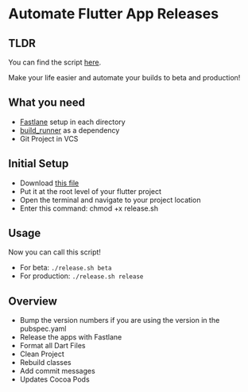 # Automate Flutter App Releases

## TLDR

You can find the script [here](https://gist.github.com/AppleEducate/774b36e32d7efa882cca8dd16da6e74c).


<script src="https://gist.github.com/AppleEducate/774b36e32d7efa882cca8dd16da6e74c.js"></script>


Make your life easier and automate your builds to beta and production!


## What you need

- [Fastlane](https://fastlane.tools/) setup in each directory
- [build_runner](https://pub.dartlang.org/packages/build_runner) as a dependency
- Git Project in VCS


## Initial Setup

- Download [this file](https://gist.github.com/AppleEducate/774b36e32d7efa882cca8dd16da6e74c)
- Put it at the root level of your flutter project
- Open the terminal and navigate to your project location
- Enter this command: chmod +x release.sh


## Usage

Now you can call this script!

- For beta: `./release.sh beta`
- For production: `./release.sh release`


## Overview

- Bump the version numbers if you are using the version in the pubspec.yaml
- Release the apps with Fastlane
- Format all Dart Files
- Clean Project
- Rebuild classes
- Add commit messages
- Updates Cocoa Pods